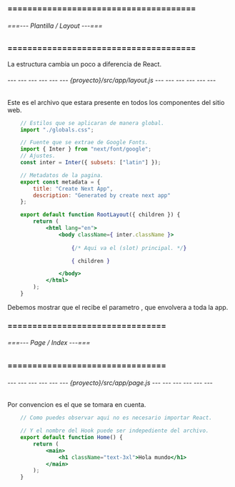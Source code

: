 ### ====================================== ###
###### ===--- Plantilla / Layout ---=== ######
### ====================================== ###

La estructura cambia un poco a diferencia de React.

###### --- --- --- --- --- --- {proyecto}/src/app/layout.js --- --- --- --- --- --- ######

Este es el archivo que estara presente en todos los componentes del sitio web.

```jsx
	// Estilos que se aplicaran de manera global.
	import "./globals.css";

	// Fuente que se extrae de Google Fonts.
	import { Inter } from "next/font/google";
	// Ajustes.
	const inter = Inter({ subsets: ["latin"] });

	// Metadatos de la pagina.
	export const metadata = {
		title: "Create Next App",
		description: "Generated by create next app"
	};

	export default function RootLayout({ children }) {
		return (
			<html lang="en">
				<body className={ inter.className }>
					
					{/* Aqui va el (slot) principal. */}

					{ children }

				</body>
			</html>
		);
	}
```

Debemos mostrar que el [](RootLayout) recibe el parametro [](children), que envolvera a toda la app.

### ================================ ###
###### ===--- Page / Index ---=== ######
### ================================ ###

###### --- --- --- --- --- --- {proyecto}/src/app/page.js --- --- --- --- --- --- ######

Por convencion [](page) es el [](index.jsx) que se tomara en cuenta.

```jsx
	// Como puedes observar aqui no es necesario importar React.

	// Y el nombre del Hook puede ser indepediente del archivo.
	export default function Home() {
		return (
			<main>
				<h1 className="text-3xl">Hola mundo</h1>
			</main>
		);
	}
```